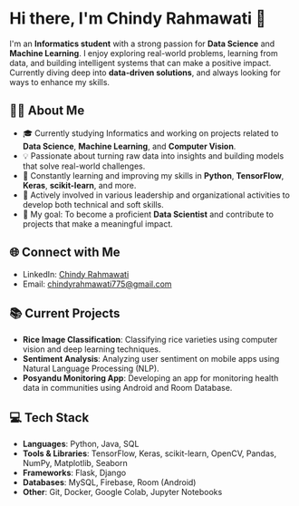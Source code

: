 # Hi there, I'm Chindy Rahmawati 👋

I'm an **Informatics student** with a strong passion for **Data Science** and **Machine Learning**. I enjoy exploring real-world problems, learning from data, and building intelligent systems that can make a positive impact. Currently diving deep into **data-driven solutions**, and always looking for ways to enhance my skills.

## 👩‍💻 About Me
- 🎓 Currently studying Informatics and working on projects related to **Data Science**, **Machine Learning**, and **Computer Vision**.
- 💡 Passionate about turning raw data into insights and building models that solve real-world challenges.
- 🚀 Constantly learning and improving my skills in **Python**, **TensorFlow**, **Keras**, **scikit-learn**, and more.
- 🌱 Actively involved in various leadership and organizational activities to develop both technical and soft skills.
- 🎯 My goal: To become a proficient **Data Scientist** and contribute to projects that make a meaningful impact.

## 🌐 Connect with Me
- LinkedIn: [Chindy Rahmawati](https://www.linkedin.com/in/chindy-rahmawati-8024b3281/)
- Email: [chindyrahmawati775@gmail.com](mailto:chindyrahmawati775@gmail.com)

## 📚 Current Projects
- **Rice Image Classification**: Classifying rice varieties using computer vision and deep learning techniques.
- **Sentiment Analysis**: Analyzing user sentiment on mobile apps using Natural Language Processing (NLP).
- **Posyandu Monitoring App**: Developing an app for monitoring health data in communities using Android and Room Database.

## 💻 Tech Stack
- **Languages**: Python, Java, SQL
- **Tools & Libraries**: TensorFlow, Keras, scikit-learn, OpenCV, Pandas, NumPy, Matplotlib, Seaborn
- **Frameworks**: Flask, Django
- **Databases**: MySQL, Firebase, Room (Android)
- **Other**: Git, Docker, Google Colab, Jupyter Notebooks
